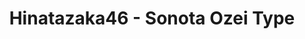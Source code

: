 ---
layout: videojs
title: Hinatazaka46 - Sonota Ozei Type
category: mv
description: >+
    Lyrics: Akimoto Yasushi
    
    Music: Jyotetsushi
    
    Arrangement: TSUKASA
    
    Director: Inaba Ukyo (EPOCH)
    
    Choreographer: Masuda Hina
    
    Producer: Watanabe Hiroaki
    
    Production: PARADE Tokyo

    Translation by @sasori39883522
id: o4JZeuDLE3CL
lang: en
subtitles: 日向坂46その他大勢タイプ.en.vtt
subtitles_id: 日向坂46その他大勢タイプ.id.vtt
video_url: https://youtu.be/FSPzjFUQEj8
thumbnail: https://i.ytimg.com/vi/FSPzjFUQEj8/maxresdefault.jpg
plink: https://hinatacampaign.github.io/sonota-ozei-type.html
upload_date: 2022-09-26
---
